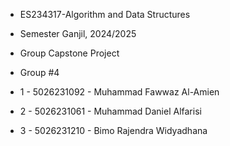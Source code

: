 - ES234317-Algorithm and Data Structures
- Semester Ganjil, 2024/2025
- Group Capstone Project

- Group #4
- 1 - 5026231092 - Muhammad Fawwaz Al-Amien
- 2 - 5026231061 - Muhammad Daniel Alfarisi
- 3 - 5026231210 - Bimo Rajendra Widyadhana
